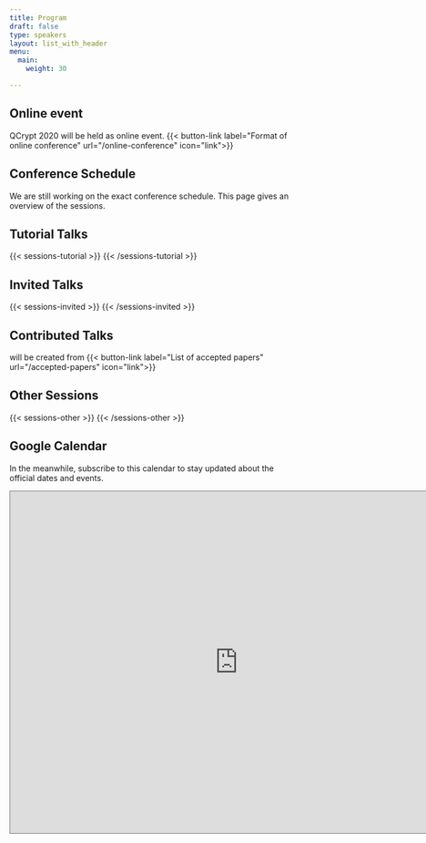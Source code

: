 ```yaml
---
title: Program
draft: false
type: speakers
layout: list_with_header
menu:
  main:
    weight: 30

---
```


## Online event
QCrypt 2020 will be held as online event.
{{< button-link label="Format of online conference" url="/online-conference" icon="link">}}

## Conference Schedule
We are still working on the exact conference schedule. This page gives an overview of the sessions.

## Tutorial Talks
{{< sessions-tutorial >}}
{{< /sessions-tutorial >}}

## Invited Talks
{{< sessions-invited >}}
{{< /sessions-invited >}}

## Contributed Talks
will be created from {{< button-link label="List of accepted papers" url="/accepted-papers" icon="link">}}

## Other Sessions
{{< sessions-other >}}
{{< /sessions-other >}}

##  Google Calendar
In the meanwhile, subscribe to this calendar to stay updated about the official dates and events.

<iframe src="https://calendar.google.com/calendar/embed?height=600&amp;wkst=2&amp;bgcolor=%23ffffff&amp;ctz=Europe%2FAmsterdam&amp;src=NGY5cnZsdW5tbXJrcGloMWlibzExZ29vNjRAZ3JvdXAuY2FsZW5kYXIuZ29vZ2xlLmNvbQ&amp;color=%238E24AA&amp;title=QCrypt%202020&amp;showTitle=1&amp;showDate=1&amp;showCalendars=0" style="border:solid 1px #777" width="800" height="600" frameborder="0" scrolling="no"></iframe>
